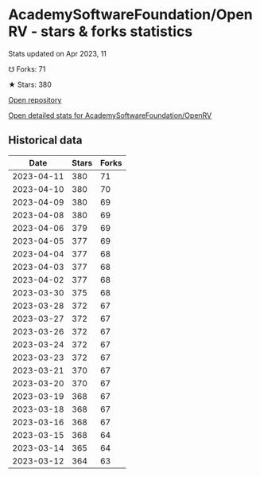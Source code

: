 # AcademySoftwareFoundation/OpenRV - stars & forks statistics

Stats updated on Apr 2023, 11

☋ Forks: 71

★ Stars: 380

[Open repository](https://github.com/AcademySoftwareFoundation/OpenRV)

[Open detailed stats for AcademySoftwareFoundation/OpenRV](https://reviewgithub.com/rep/AcademySoftwareFoundation/OpenRV)

## Historical data
| Date | Stars | Forks |
|------|-------|-------|
| 2023-04-11 | 380 | 71 | 
| 2023-04-10 | 380 | 70 | 
| 2023-04-09 | 380 | 69 | 
| 2023-04-08 | 380 | 69 | 
| 2023-04-06 | 379 | 69 | 
| 2023-04-05 | 377 | 69 | 
| 2023-04-04 | 377 | 68 | 
| 2023-04-03 | 377 | 68 | 
| 2023-04-02 | 377 | 68 | 
| 2023-03-30 | 375 | 68 | 
| 2023-03-28 | 372 | 67 | 
| 2023-03-27 | 372 | 67 | 
| 2023-03-26 | 372 | 67 | 
| 2023-03-24 | 372 | 67 | 
| 2023-03-23 | 372 | 67 | 
| 2023-03-21 | 370 | 67 | 
| 2023-03-20 | 370 | 67 | 
| 2023-03-19 | 368 | 67 | 
| 2023-03-18 | 368 | 67 | 
| 2023-03-16 | 368 | 67 | 
| 2023-03-15 | 368 | 64 | 
| 2023-03-14 | 365 | 64 | 
| 2023-03-12 | 364 | 63 | 

